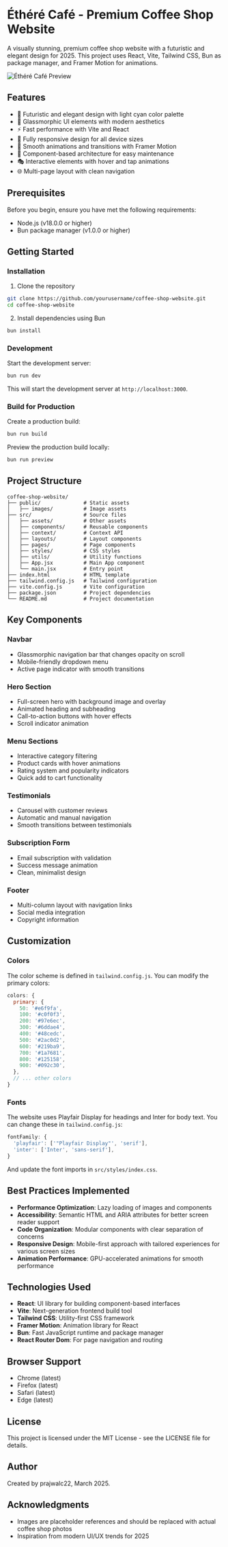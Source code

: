 # Éthéré Café - Premium Coffee Shop Website

A visually stunning, premium coffee shop website with a futuristic and elegant design for 2025. This project uses React, Vite, Tailwind CSS, Bun as package manager, and Framer Motion for animations.

![Éthéré Café Preview](./preview.png)

## Features

- 🎨 Futuristic and elegant design with light cyan color palette
- 🌟 Glassmorphic UI elements with modern aesthetics
- ⚡ Fast performance with Vite and React
- 📱 Fully responsive design for all device sizes
- 🔄 Smooth animations and transitions with Framer Motion
- 🧩 Component-based architecture for easy maintenance
- 🎭 Interactive elements with hover and tap animations
- 🌐 Multi-page layout with clean navigation

## Prerequisites

Before you begin, ensure you have met the following requirements:

- Node.js (v18.0.0 or higher)
- Bun package manager (v1.0.0 or higher)

## Getting Started

### Installation

1. Clone the repository

```bash
git clone https://github.com/yourusername/coffee-shop-website.git
cd coffee-shop-website
```

2. Install dependencies using Bun

```bash
bun install
```

### Development

Start the development server:

```bash
bun run dev
```

This will start the development server at `http://localhost:3000`.

### Build for Production

Create a production build:

```bash
bun run build
```

Preview the production build locally:

```bash
bun run preview
```

## Project Structure

```
coffee-shop-website/
├── public/              # Static assets
│   ├── images/          # Image assets
├── src/                 # Source files
│   ├── assets/          # Other assets
│   ├── components/      # Reusable components
│   ├── context/         # Context API
│   ├── layouts/         # Layout components
│   ├── pages/           # Page components
│   ├── styles/          # CSS styles
│   ├── utils/           # Utility functions
│   ├── App.jsx          # Main App component
│   └── main.jsx         # Entry point
├── index.html           # HTML template
├── tailwind.config.js   # Tailwind configuration
├── vite.config.js       # Vite configuration
├── package.json         # Project dependencies
└── README.md            # Project documentation
```

## Key Components

### Navbar

- Glassmorphic navigation bar that changes opacity on scroll
- Mobile-friendly dropdown menu
- Active page indicator with smooth transitions

### Hero Section

- Full-screen hero with background image and overlay
- Animated heading and subheading
- Call-to-action buttons with hover effects
- Scroll indicator animation

### Menu Sections

- Interactive category filtering
- Product cards with hover animations
- Rating system and popularity indicators
- Quick add to cart functionality

### Testimonials

- Carousel with customer reviews
- Automatic and manual navigation
- Smooth transitions between testimonials

### Subscription Form

- Email subscription with validation
- Success message animation
- Clean, minimalist design

### Footer

- Multi-column layout with navigation links
- Social media integration
- Copyright information

## Customization

### Colors

The color scheme is defined in `tailwind.config.js`. You can modify the primary colors:

```javascript
colors: {
  primary: {
    50: '#e6f9fa',
    100: '#c0f0f3',
    200: '#97e6ec',
    300: '#6ddae4',
    400: '#48cedc',
    500: '#2ac0d2',
    600: '#219ba9',
    700: '#1a7681',
    800: '#125158',
    900: '#092c30',
  },
  // ... other colors
}
```

### Fonts

The website uses Playfair Display for headings and Inter for body text. You can change these in `tailwind.config.js`:

```javascript
fontFamily: {
  'playfair': ['"Playfair Display"', 'serif'],
  'inter': ['Inter', 'sans-serif'],
}
```

And update the font imports in `src/styles/index.css`.

## Best Practices Implemented

- **Performance Optimization**: Lazy loading of images and components
- **Accessibility**: Semantic HTML and ARIA attributes for better screen reader support
- **Code Organization**: Modular components with clear separation of concerns
- **Responsive Design**: Mobile-first approach with tailored experiences for various screen sizes
- **Animation Performance**: GPU-accelerated animations for smooth performance

## Technologies Used

- **React**: UI library for building component-based interfaces
- **Vite**: Next-generation frontend build tool
- **Tailwind CSS**: Utility-first CSS framework
- **Framer Motion**: Animation library for React
- **Bun**: Fast JavaScript runtime and package manager
- **React Router Dom**: For page navigation and routing

## Browser Support

- Chrome (latest)
- Firefox (latest)
- Safari (latest)
- Edge (latest)

## License

This project is licensed under the MIT License - see the LICENSE file for details.

## Author

Created by prajwalc22, March 2025.

## Acknowledgments

- Images are placeholder references and should be replaced with actual coffee shop photos
- Inspiration from modern UI/UX trends for 2025
